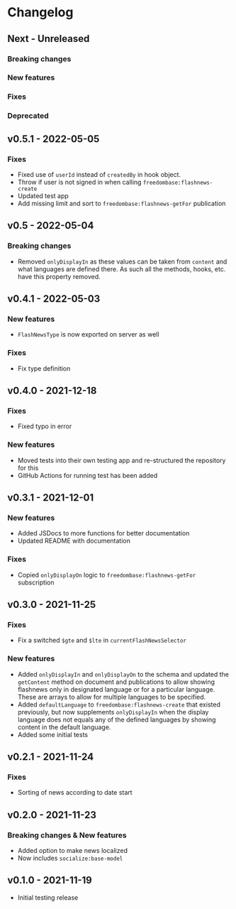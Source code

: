 # Changelog

## Next - Unreleased

### Breaking changes

### New features

### Fixes

### Deprecated

## v0.5.1 - 2022-05-05

### Fixes

* Fixed use of `userId` instead of `createdBy` in hook object.
* Throw if user is not signed in when calling `freedombase:flashnews-create`
* Updated test app
* Add missing limit and sort to `freedombase:flashnews-getFor` publication

## v0.5 - 2022-05-04

### Breaking changes

* Removed `onlyDisplayIn` as these values can be taken from `content` and what languages are defined there. As such all the methods, hooks, etc. have this property removed.

## v0.4.1 - 2022-05-03

### New features

* `FlashNewsType` is now exported on server as well

### Fixes

* Fix type definition

## v0.4.0 - 2021-12-18

### Fixes

* Fixed typo in error

### New features

* Moved tests into their own testing app and re-structured the repository for this
* GitHub Actions for running test has been added

## v0.3.1 - 2021-12-01
### New features

* Added JSDocs to more functions for better documentation
* Updated README with documentation

### Fixes

* Copied `onlyDisplayOn` logic to `freedombase:flashnews-getFor` subscription

## v0.3.0 - 2021-11-25

### Fixes

* Fix a switched `$gte` and `$lte` in `currentFlashNewsSelector`

### New features

* Added `onlyDisplayIn` and `onlyDisplayOn` to the schema and updated the `getContent` method on document and publications to allow showing flashnews only in designated language or for a particular language. These are arrays to allow for multiple languages to be specified.
* Added `defaultLanguage` to `freedombase:flashnews-create` that existed previously, but now supplements `onlyDisplayIn` when the display language does not equals any of the defined languages by showing content in the default language.
* Added some initial tests

## v0.2.1 - 2021-11-24

### Fixes

* Sorting of news according to date start


## v0.2.0 - 2021-11-23

### Breaking changes & New features

* Added option to make news localized
* Now includes `socialize:base-model`

## v0.1.0 - 2021-11-19

* Initial testing release
